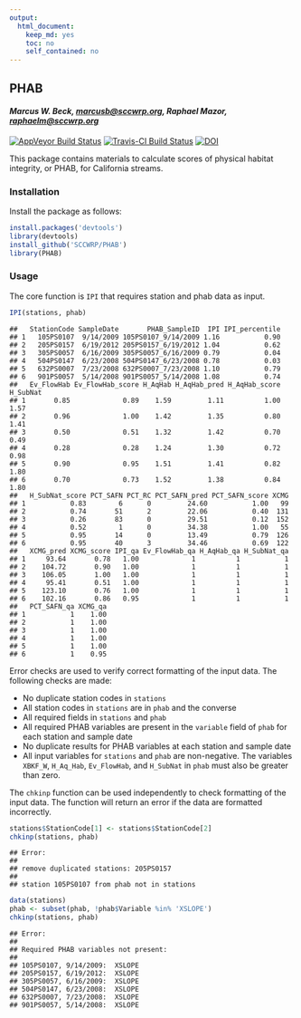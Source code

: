 ```yaml
---
output:
  html_document:
    keep_md: yes
    toc: no
    self_contained: no
---
```

## PHAB

#### *Marcus W. Beck, marcusb@sccwrp.org, Raphael Mazor, raphaelm@sccwrp.org*

[![AppVeyor Build Status](https://ci.appveyor.com/api/projects/status/github/SCCWRP/PHAB?branch=master&svg=true)](https://ci.appveyor.com/project/SCCWRP/PHAB)
[![Travis-CI Build Status](https://travis-ci.org/SCCWRP/PHAB.svg?branch=master)](https://travis-ci.org/SCCWRP/PHAB)
[![DOI](https://zenodo.org/badge/108920024.svg)](https://zenodo.org/badge/latestdoi/108920024)

This package contains materials to calculate scores of physical habitat integrity, or PHAB, for California streams. 

### Installation

Install the package as follows:


```r
install.packages('devtools')
library(devtools)
install_github('SCCWRP/PHAB')
library(PHAB)
```

### Usage

The core function is `IPI` that requires station and phab data as input.



```r
IPI(stations, phab)
```

```
##   StationCode SampleDate       PHAB_SampleID  IPI IPI_percentile
## 1   105PS0107  9/14/2009 105PS0107_9/14/2009 1.16           0.90
## 2   205PS0157  6/19/2012 205PS0157_6/19/2012 1.04           0.62
## 3   305PS0057  6/16/2009 305PS0057_6/16/2009 0.79           0.04
## 4   504PS0147  6/23/2008 504PS0147_6/23/2008 0.78           0.03
## 5   632PS0007  7/23/2008 632PS0007_7/23/2008 1.10           0.79
## 6   901PS0057  5/14/2008 901PS0057_5/14/2008 1.08           0.74
##   Ev_FlowHab Ev_FlowHab_score H_AqHab H_AqHab_pred H_AqHab_score H_SubNat
## 1       0.85             0.89    1.59         1.11          1.00     1.57
## 2       0.96             1.00    1.42         1.35          0.80     1.41
## 3       0.50             0.51    1.32         1.42          0.70     0.49
## 4       0.28             0.28    1.24         1.30          0.72     0.98
## 5       0.90             0.95    1.51         1.41          0.82     1.80
## 6       0.70             0.73    1.52         1.38          0.84     1.80
##   H_SubNat_score PCT_SAFN PCT_RC PCT_SAFN_pred PCT_SAFN_score XCMG
## 1           0.83        6      0         24.60           1.00   99
## 2           0.74       51      2         22.06           0.40  131
## 3           0.26       83      0         29.51           0.12  152
## 4           0.52        1      0         34.38           1.00   55
## 5           0.95       14      0         13.49           0.79  126
## 6           0.95       40      3         34.46           0.69  122
##   XCMG_pred XCMG_score IPI_qa Ev_FlowHab_qa H_AqHab_qa H_SubNat_qa
## 1     93.64       0.78   1.00             1          1           1
## 2    104.72       0.90   1.00             1          1           1
## 3    106.05       1.00   1.00             1          1           1
## 4     95.41       0.51   1.00             1          1           1
## 5    123.10       0.76   1.00             1          1           1
## 6    102.16       0.86   0.95             1          1           1
##   PCT_SAFN_qa XCMG_qa
## 1           1    1.00
## 2           1    1.00
## 3           1    1.00
## 4           1    1.00
## 5           1    1.00
## 6           1    0.95
```

Error checks are used to verify correct formatting of the input data.  The following checks are made:

* No duplicate station codes in `stations`
* All station codes in `stations` are in `phab` and the converse
* All required fields in `stations` and `phab`
* All required PHAB variables are present in the `variable` field of `phab` for each station and sample date
* No duplicate results for PHAB variables at each station and sample date
* All input variables for `stations` and `phab` are non-negative. The variables `XBKF_W`, `H_Aq_Hab`, `Ev_FlowHab`, and `H_SubNat` in `phab` must also be greater than zero.

The `chkinp` function can be used independently to check formatting of the input data.  The function will return an error if the data are formatted incorrectly. 

```r
stations$StationCode[1] <- stations$StationCode[2]
chkinp(stations, phab)
```

```
## Error: 
## 
## remove duplicated stations: 205PS0157
## 
## station 105PS0107 from phab not in stations
```

```r
data(stations)
phab <- subset(phab, !phab$Variable %in% 'XSLOPE')
chkinp(stations, phab)
```

```
## Error: 
## 
## Required PHAB variables not present:
## 
## 105PS0107, 9/14/2009:  XSLOPE
## 205PS0157, 6/19/2012:  XSLOPE
## 305PS0057, 6/16/2009:  XSLOPE
## 504PS0147, 6/23/2008:  XSLOPE
## 632PS0007, 7/23/2008:  XSLOPE
## 901PS0057, 5/14/2008:  XSLOPE
```

